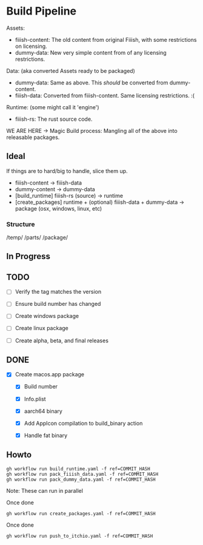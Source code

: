 # Build Pipeline



Assets:
- fiiish-content: The old content from original Fiiish, with some restrictions on licensing.
- dummy-data: New very simple content from of any licensing restrictions.


Data: (aka converted Assets ready to be packaged)
- dummy-data: Same as above. This _should_ be converted from dummy-content.
- fiiish-data: Converted from fiiish-content. Same licensing restrictions. :(

Runtime: (some might call it 'engine')
- fiiish-rs: The rust source code.


WE ARE HERE -> Magic Build process: Mangling all of the above into releasable packages.





## Ideal

If things are to hard/big to handle, slice them up.

- fiiish-content -> fiiish-data
- dummy-content -> dummy-data
- [build_runtime] fiiish-rs (source) -> runtime
- [create_packages] runtime + (optional) fiiish-data + dummy-data -> package (osx, windows, linux, etc)


### Structure
/temp/
	/parts/
	/package/

## In Progress

## TODO

- [ ] Verify the tag matches the version
- [ ] Ensure build number has changed
- [ ] Create windows package
- [ ] Create linux package

- [ ] Create alpha, beta, and final releases
	

## DONE

- [x] Create macos.app package
	- [x] Build number
	- [x] Info.plist
	- [x] aarch64 binary
	- [x] Add AppIcon compilation to build_binary action
	- [x] Handle fat binary


## Howto

```
gh workflow run build_runtime.yaml -f ref=COMMIT_HASH
gh workflow run pack_fiiish_data.yaml -f ref=COMMIT_HASH
gh workflow run pack_dummy_data.yaml -f ref=COMMIT_HASH
```
Note: These can run in parallel

Once done
```
gh workflow run create_packages.yaml -f ref=COMMIT_HASH
```

Once done
```
gh workflow run push_to_itchio.yaml -f ref=COMMIT_HASH
```




